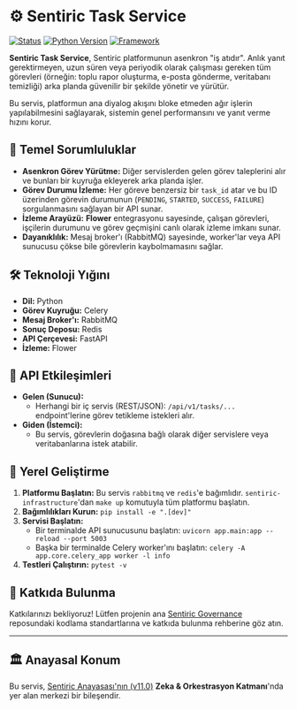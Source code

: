 # ⚙️ Sentiric Task Service

[![Status](https://img.shields.io/badge/status-active-success.svg)]()
[![Python Version](https://img.shields.io/badge/python-3.11+-blue.svg)](https://www.python.org/)
[![Framework](https://img.shields.io/badge/framework-Celery_&_FastAPI-blueviolet.svg)](https://docs.celeryq.dev/)

**Sentiric Task Service**, Sentiric platformunun asenkron "iş atıdır". Anlık yanıt gerektirmeyen, uzun süren veya periyodik olarak çalışması gereken tüm görevleri (örneğin: toplu rapor oluşturma, e-posta gönderme, veritabanı temizliği) arka planda güvenilir bir şekilde yönetir ve yürütür.

Bu servis, platformun ana diyalog akışını bloke etmeden ağır işlerin yapılabilmesini sağlayarak, sistemin genel performansını ve yanıt verme hızını korur.

## 🎯 Temel Sorumluluklar

*   **Asenkron Görev Yürütme:** Diğer servislerden gelen görev taleplerini alır ve bunları bir kuyruğa ekleyerek arka planda işler.
*   **Görev Durumu İzleme:** Her göreve benzersiz bir `task_id` atar ve bu ID üzerinden görevin durumunun (`PENDING`, `STARTED`, `SUCCESS`, `FAILURE`) sorgulanmasını sağlayan bir API sunar.
*   **İzleme Arayüzü:** **Flower** entegrasyonu sayesinde, çalışan görevleri, işçilerin durumunu ve görev geçmişini canlı olarak izleme imkanı sunar.
*   **Dayanıklılık:** Mesaj broker'ı (RabbitMQ) sayesinde, worker'lar veya API sunucusu çökse bile görevlerin kaybolmamasını sağlar.

## 🛠️ Teknoloji Yığını

*   **Dil:** Python
*   **Görev Kuyruğu:** Celery
*   **Mesaj Broker'ı:** RabbitMQ
*   **Sonuç Deposu:** Redis
*   **API Çerçevesi:** FastAPI
*   **İzleme:** Flower

## 🔌 API Etkileşimleri

*   **Gelen (Sunucu):**
    *   Herhangi bir iç servis (REST/JSON): `/api/v1/tasks/...` endpoint'lerine görev tetikleme istekleri alır.
*   **Giden (İstemci):**
    *   Bu servis, görevlerin doğasına bağlı olarak diğer servislere veya veritabanlarına istek atabilir.

## 🚀 Yerel Geliştirme

1.  **Platformu Başlatın:** Bu servis `rabbitmq` ve `redis`'e bağımlıdır. `sentiric-infrastructure`'dan `make up` komutuyla tüm platformu başlatın.
2.  **Bağımlılıkları Kurun:** `pip install -e ".[dev]"`
3.  **Servisi Başlatın:**
    *   Bir terminalde API sunucusunu başlatın: `uvicorn app.main:app --reload --port 5003`
    *   Başka bir terminalde Celery worker'ını başlatın: `celery -A app.core.celery_app worker -l info`
4.  **Testleri Çalıştırın:** `pytest -v`

## 🤝 Katkıda Bulunma

Katkılarınızı bekliyoruz! Lütfen projenin ana [Sentiric Governance](https://github.com/sentiric/sentiric-governance) reposundaki kodlama standartlarına ve katkıda bulunma rehberine göz atın.

---
## 🏛️ Anayasal Konum

Bu servis, [Sentiric Anayasası'nın (v11.0)](https://github.com/sentiric/sentiric-governance/blob/main/docs/blueprint/Architecture-Overview.md) **Zeka & Orkestrasyon Katmanı**'nda yer alan merkezi bir bileşendir.